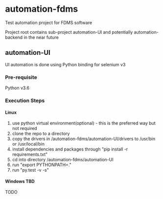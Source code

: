 # automation-fdms
Test automation project for FDMS software

Project root contains sub-project automation-UI and potentially automation-backend in the near future

## automation-UI
UI automation is done using Python binding for selenium v3

### Pre-requisite
Python v3.6

### Execution Steps
#### Linux
1) use python virtual environment(optional) - this is the preferred way but not required
2) clone the repo to a directory
3) copy the drivers in /automation-fdms/automation-UI/drivers to /usr/bin or /usr/local/bin
4) install dependencies and packages through "pip install -r requirements.txt"
5) cd into directory /automation-fdms/automation-UI
6) run "export PYTHONPATH=."
7) run "py.test -v -s" 

#### Windows TBD

TODO 

